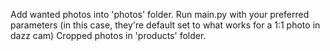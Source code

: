 Add wanted photos into 'photos' folder.
Run main.py with your preferred parameters (in this case, they're default set to what works for a 1:1 photo in dazz cam)
Cropped photos in 'products' folder.
